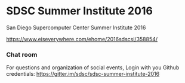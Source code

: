 # SDSC Summer Institute 2016

San Diego Supercomputer Center Summer Institute 2016

<https://www.eiseverywhere.com/ehome/2016sdscsi/358854/>

### Chat room

For questions and organization of social events,
Login with you Github credentials: <https://gitter.im/sdsc/sdsc-summer-institute-2016>
